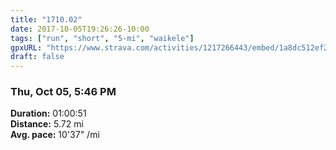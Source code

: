 ```yaml
---
title: "1710.02"
date: 2017-10-05T19:26:26-10:00
tags: ["run", "short", "5-mi", "waikele"]
gpxURL: "https://www.strava.com/activities/1217266443/embed/1a8dc512ef2412e787ebc8be668c09a517ce43c3"
draft: false
---
```


### Thu, Oct 05, 5:46 PM

**Duration:** 01:00:51  
**Distance:** 5.72 mi  
**Avg. pace:** 10'37" /mi
